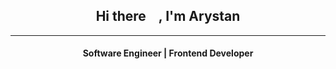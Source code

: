 <h2 align="center">Hi there <img src="https://github.com/blackcater/blackcater/raw/main/images/Hi.gif" height="15"/>, I'm Arystan 
</h2>

___

<h4 align="center" >Software Engineer | Frontend Developer</h3>
